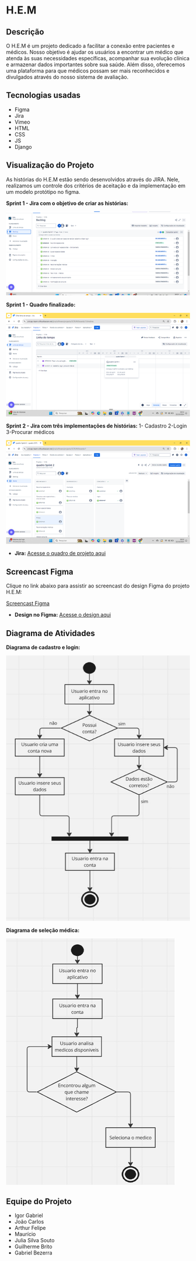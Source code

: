 # H.E.M

## Descrição

O H.E.M é um projeto dedicado a facilitar a conexão entre pacientes e médicos. Nosso objetivo é ajudar os usuários a encontrar um médico que atenda às suas necessidades específicas, acompanhar sua evolução clínica e armazenar dados importantes sobre sua saúde. Além disso, oferecemos uma plataforma para que médicos possam ser mais reconhecidos e divulgados através do nosso sistema de avaliação.

## Tecnologias usadas

- Figma
- Jira
- Vimeo
- HTML
- CSS
- JS
- Django 

## Visualização do Projeto

As histórias do H.E.M estão sendo desenvolvidos através do JIRA. Nele, realizamos um controle dos critérios de aceitação e da implementação em um modelo protótipo no figma.

**Sprint 1 - Jira com o objetivo de criar as histórias:**

![Backlog do Projeto H.E.M](jira.png)

**Sprint 1 - Quadro finalizado:**

![](QuadroSprint1Finalizado.png)

**Sprint 2 - Jira com três implementações de histórias:**
1- Cadastro
2-Login
3-Procurar médicos

![](Sprint2Jira.png)


- **Jira:** [Acesse o quadro de projeto aqui](https://unicap-team-slife.atlassian.net/jira/software/projects/SCRUM/boards/1)


## Screencast Figma

Clique no link abaixo para assistir ao screencast do design Figma do projeto H.E.M:

[Screencast Figma](https://vimeo.com/1008266560?share=copy)

- **Design no Figma:** [Acesse o design aqui](https://www.figma.com/design/QYBP6Imj2G5svue2oD7ptj/H.E.M?m=auto&t=DkIXqvCKssu7uQRm-6)

## Diagrama de Atividades

**Diagrama de cadastro e login:**

![](diagramaCadastro-login.jpg)

**Diagrama de seleção médica:**

![](seleçãoMédica.jpg)

## Equipe do Projeto

- Igor Gabriel
- João Carlos
- Arthur Felipe
- Maurício
- Julia Silva Souto
- Guilherme Brito
- Gabriel Bezerra
